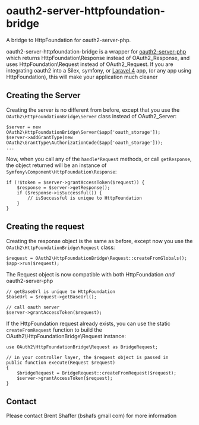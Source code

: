 oauth2-server-httpfoundation-bridge
===================================

A bridge to HttpFoundation for oauth2-server-php.

oauth2-server-httpfoundation-bridge is a wrapper for [oauth2-server-php](https://github.com/bshaffer/oauth2-server-php)
which returns HttpFoundation\Response instead of OAuth2_Response, and uses HttpFoundation\Request instead of OAuth2_Request.
If you are integrating oauth2 into a Silex, symfony, or [Laravel 4](http://four.laravel.com) app, (or any app using HttpFoundation), this will make your
application much cleaner

## Creating the Server

Creating the server is no different from before, except that you use the `OAuth2\HttpFoundationBridge\Server`
class instead of OAuth2_Server:

    $server = new OAuth2\HttpFoundationBridge\Server($app['oauth_storage']);
    $server->addGrantType(new OAuth2\GrantType\AuthorizationCode($app['oauth_storage']));
    ...

Now, when you call any of the `handle*Request` methods, or call `getResponse`, the object returned will be an
instance of `Symfony\Component\HttpFoundation\Response`:

    if (!$token = $server->grantAccessToken($request)) {
        $response = $server->getResponse();
        if ($response->isSuccessful()) {
            // isSuccessful is unique to HttpFoundation
        }
    }

## Creating the request

Creating the response object is the same as before, except now you use the
`OAuth2\HttpFoundationBridge\Request` class:

    $request = OAuth2\HttpFoundationBridge\Request::createFromGlobals();
    $app->run($request);

The Request object is now compatible with both HttpFoundation *and* oauth2-server-php

    // getBaseUrl is unique to HttpFoundation
    $baseUrl = $request->getBaseUrl();

    // call oauth server
    $server->grantAccessToken($request);

If the HttpFoundation request already exists, you can use the static `createFromRequest`
function to build the OAuth2\HttpFoundationBridge\Request instance:

    use OAuth2\HttpFoundationBridge\Request as BridgeRequest;

    // in your controller layer, the $request object is passed in
    public function execute(Request $request)
    {
        $bridgeRequest = BridgeRequest::createFromRequest($request);
        $server->grantAccessToken($request);
    }


Contact
-------

Please contact Brent Shaffer (bshafs <at> gmail <dot> com) for more information
